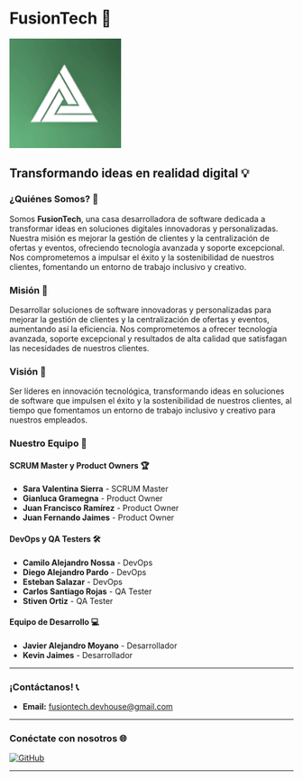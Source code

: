 # FusionTech 🚀

![FusionTech Logo](./ft-logo-v1.png)

## Transformando ideas en realidad digital 💡

### ¿Quiénes Somos? 🤔
Somos **FusionTech**, una casa desarrolladora de software dedicada a transformar ideas en soluciones digitales innovadoras y personalizadas. Nuestra misión es mejorar la gestión de clientes y la centralización de ofertas y eventos, ofreciendo tecnología avanzada y soporte excepcional. Nos comprometemos a impulsar el éxito y la sostenibilidad de nuestros clientes, fomentando un entorno de trabajo inclusivo y creativo.

### Misión 🎯
Desarrollar soluciones de software innovadoras y personalizadas para mejorar la gestión de clientes y la centralización de ofertas y eventos, aumentando así la eficiencia. Nos comprometemos a ofrecer tecnología avanzada, soporte excepcional y resultados de alta calidad que satisfagan las necesidades de nuestros clientes.

### Visión 🔭
Ser líderes en innovación tecnológica, transformando ideas en soluciones de software que impulsen el éxito y la sostenibilidad de nuestros clientes, al tiempo que fomentamos un entorno de trabajo inclusivo y creativo para nuestros empleados.

### Nuestro Equipo 👥

#### SCRUM Master y Product Owners 🏆
- **Sara Valentina Sierra** - SCRUM Master
- **Gianluca Gramegna** - Product Owner
- **Juan Francisco Ramírez** - Product Owner
- **Juan Fernando Jaimes** - Product Owner

#### DevOps y QA Testers 🛠️
- **Camilo Alejandro Nossa** - DevOps
- **Diego Alejandro Pardo** - DevOps
- **Esteban Salazar** - DevOps
- **Carlos Santiago Rojas** - QA Tester
- **Stiven Ortiz** - QA Tester

#### Equipo de Desarrollo 💻
- **Javier Alejandro Moyano** - Desarrollador
- **Kevin Jaimes** - Desarrollador

---

### ¡Contáctanos! 📞
- **Email:** fusiontech.devhouse@gmail.com

---

### Conéctate con nosotros 🌐
[![GitHub](https://img.shields.io/github/followers/FusionTech?style=social)](https://github.com/FusionTech)

---